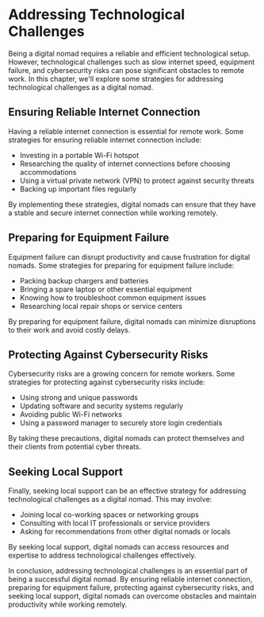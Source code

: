 Addressing Technological Challenges
=========================================================================================

Being a digital nomad requires a reliable and efficient technological setup. However, technological challenges such as slow internet speed, equipment failure, and cybersecurity risks can pose significant obstacles to remote work. In this chapter, we'll explore some strategies for addressing technological challenges as a digital nomad.

Ensuring Reliable Internet Connection
-------------------------------------

Having a reliable internet connection is essential for remote work. Some strategies for ensuring reliable internet connection include:

* Investing in a portable Wi-Fi hotspot
* Researching the quality of internet connections before choosing accommodations
* Using a virtual private network (VPN) to protect against security threats
* Backing up important files regularly

By implementing these strategies, digital nomads can ensure that they have a stable and secure internet connection while working remotely.

Preparing for Equipment Failure
-------------------------------

Equipment failure can disrupt productivity and cause frustration for digital nomads. Some strategies for preparing for equipment failure include:

* Packing backup chargers and batteries
* Bringing a spare laptop or other essential equipment
* Knowing how to troubleshoot common equipment issues
* Researching local repair shops or service centers

By preparing for equipment failure, digital nomads can minimize disruptions to their work and avoid costly delays.

Protecting Against Cybersecurity Risks
--------------------------------------

Cybersecurity risks are a growing concern for remote workers. Some strategies for protecting against cybersecurity risks include:

* Using strong and unique passwords
* Updating software and security systems regularly
* Avoiding public Wi-Fi networks
* Using a password manager to securely store login credentials

By taking these precautions, digital nomads can protect themselves and their clients from potential cyber threats.

Seeking Local Support
---------------------

Finally, seeking local support can be an effective strategy for addressing technological challenges as a digital nomad. This may involve:

* Joining local co-working spaces or networking groups
* Consulting with local IT professionals or service providers
* Asking for recommendations from other digital nomads or locals

By seeking local support, digital nomads can access resources and expertise to address technological challenges effectively.

In conclusion, addressing technological challenges is an essential part of being a successful digital nomad. By ensuring reliable internet connection, preparing for equipment failure, protecting against cybersecurity risks, and seeking local support, digital nomads can overcome obstacles and maintain productivity while working remotely.
